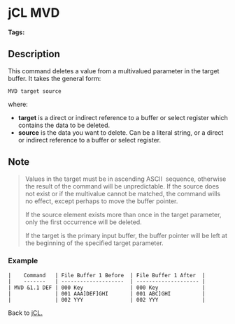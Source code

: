 # jCL MVD

<PageHeader />

**Tags:**
<badge text='buffer' vertical='middle' />
<badge text='multivalue' vertical='middle' />
<badge text='delete' vertical='middle' />

## Description

This command deletes a value from a multivalued parameter in the target buffer. It takes the general form:

```
MVD target source
```

where:

- **target** is a direct or indirect reference to a buffer or select register which contains the data to be deleted.
- **source** is the data you want to delete. Can be a literal string, or a direct or indirect reference to a buffer or select register.

## Note

> Values in the target must be in ascending ASCII  sequence, otherwise the result of the command will be unpredictable. If the source does not exist or if the multivalue cannot be matched, the command wills no effect, except perhaps to move the buffer pointer.
>
> If the source element exists more than once in the target parameter, only the first occurrence will be deleted.
>
> If the target is the primary input buffer, the buffer pointer will be left at the beginning of the specified target parameter.

### Example

```
|    Command   | File Buffer 1 Before  | File Buffer 1 After  |
|    -------   | --------------------  | -------------------- |
| MVD &1.1 DEF | 000 Key               | 000 Key              |
|              | 001 AAA]DEF]GHI       | 001 ABC]GHI          |
|              | 002 YYY               | 002 YYY              |
```

Back to [jCL.](./../README.md)
  
<PageFooter />